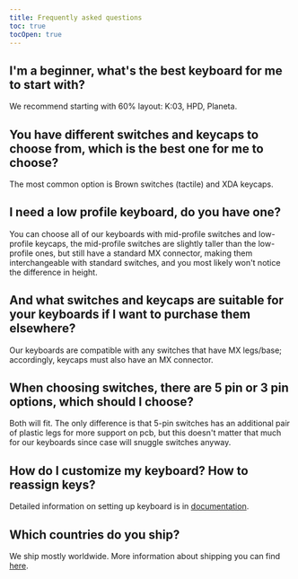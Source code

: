 ```yaml
---
title: Frequently asked questions 
toc: true
tocOpen: true
---
```

## I'm a beginner, what's the best keyboard for me to start with?
We recommend starting with 60% layout: K:03, HPD, Planeta.

## You have different switches and keycaps to choose from, which is the best one for me to choose?
The most common option is Brown switches (tactile) and XDA keycaps.

## I need a low profile keyboard, do you have one?
You can choose all of our keyboards with mid-profile switches and low-profile keycaps, the mid-profile switches are slightly taller than the low-profile ones, but still have a standard MX connector, making them interchangeable with standard switches, and you most likely won't notice the difference in height.

## And what switches and keycaps are suitable for your keyboards if I want to purchase them elsewhere?
Our keyboards are compatible with any switches that have MX legs/base; accordingly, keycaps must also have an MX connector.

## When choosing switches, there are 5 pin or 3 pin options, which should I choose?
Both will fit.
The only difference is that 5-pin switches has an additional pair of plastic legs for more support on pcb, but this doesn't matter that much for our keyboards since case will snuggle switches anyway.

## How do I customize my keyboard? How to reassign keys?
Detailed information on setting up keyboard is in [documentation](docs).

## Which countries do you ship?
We ship mostly worldwide. More information about shipping you can find [here](https://ergohaven.xyz/shipping).
